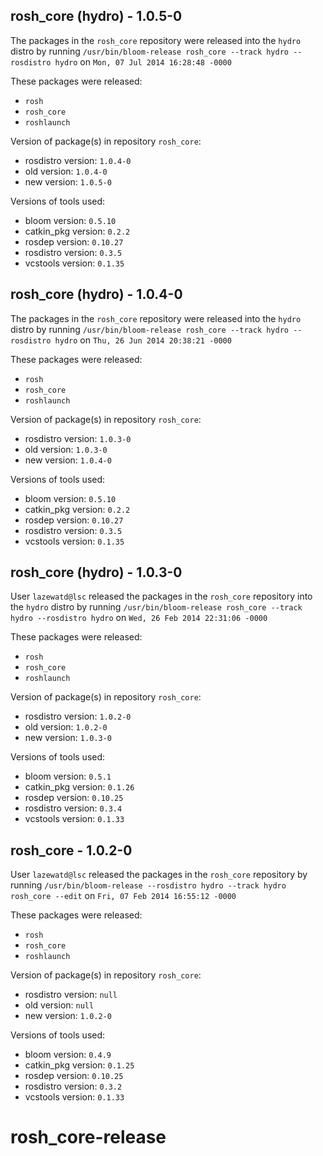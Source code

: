 ## rosh_core (hydro) - 1.0.5-0

The packages in the `rosh_core` repository were released into the `hydro` distro by running `/usr/bin/bloom-release rosh_core --track hydro --rosdistro hydro` on `Mon, 07 Jul 2014 16:28:48 -0000`

These packages were released:
- `rosh`
- `rosh_core`
- `roshlaunch`

Version of package(s) in repository `rosh_core`:
- rosdistro version: `1.0.4-0`
- old version: `1.0.4-0`
- new version: `1.0.5-0`

Versions of tools used:
- bloom version: `0.5.10`
- catkin_pkg version: `0.2.2`
- rosdep version: `0.10.27`
- rosdistro version: `0.3.5`
- vcstools version: `0.1.35`


## rosh_core (hydro) - 1.0.4-0

The packages in the `rosh_core` repository were released into the `hydro` distro by running `/usr/bin/bloom-release rosh_core --track hydro --rosdistro hydro` on `Thu, 26 Jun 2014 20:38:21 -0000`

These packages were released:
- `rosh`
- `rosh_core`
- `roshlaunch`

Version of package(s) in repository `rosh_core`:
- rosdistro version: `1.0.3-0`
- old version: `1.0.3-0`
- new version: `1.0.4-0`

Versions of tools used:
- bloom version: `0.5.10`
- catkin_pkg version: `0.2.2`
- rosdep version: `0.10.27`
- rosdistro version: `0.3.5`
- vcstools version: `0.1.35`


## rosh_core (hydro) - 1.0.3-0

User `lazewatd@lsc` released the packages in the `rosh_core` repository into the `hydro` distro by running `/usr/bin/bloom-release rosh_core --track hydro --rosdistro hydro` on `Wed, 26 Feb 2014 22:31:06 -0000`

These packages were released:
- `rosh`
- `rosh_core`
- `roshlaunch`

Version of package(s) in repository `rosh_core`:
- rosdistro version: `1.0.2-0`
- old version: `1.0.2-0`
- new version: `1.0.3-0`

Versions of tools used:
- bloom version: `0.5.1`
- catkin_pkg version: `0.1.26`
- rosdep version: `0.10.25`
- rosdistro version: `0.3.4`
- vcstools version: `0.1.33`


## rosh_core - 1.0.2-0

User `lazewatd@lsc` released the packages in the `rosh_core` repository by running `/usr/bin/bloom-release --rosdistro hydro --track hydro rosh_core --edit` on `Fri, 07 Feb 2014 16:55:12 -0000`

These packages were released:
- `rosh`
- `rosh_core`
- `roshlaunch`

Version of package(s) in repository `rosh_core`:
- rosdistro version: `null`
- old version: `null`
- new version: `1.0.2-0`

Versions of tools used:
- bloom version: `0.4.9`
- catkin_pkg version: `0.1.25`
- rosdep version: `0.10.25`
- rosdistro version: `0.3.2`
- vcstools version: `0.1.33`


rosh_core-release
=================
